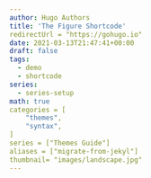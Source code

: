 ```yaml
---
author: Hugo Authors
title: 'The Figure Shortcode'
redirectUrl = "https://gohugo.io"
date: 2021-03-13T21:47:41+00:00
draft: false
tags:
  - demo
  - shortcode
series:
  - series-setup
math: true
categories = [
    "themes",
    "syntax",
]
series = ["Themes Guide"]
aliases = ["migrate-from-jekyl"]
thumbnail= "images/landscape.jpg"
---
```

